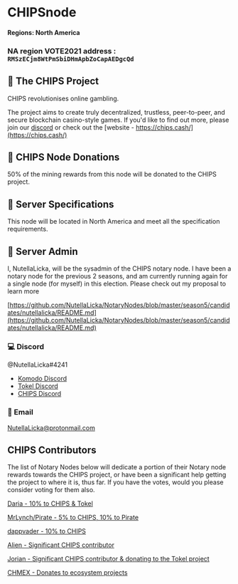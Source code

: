 # CHIPSnode

#### Regions: North America

### **NA** region VOTE2021 address : `RMSzECjm8WtPmSbiDHmApbZoCapAEDgcQd`

## :pushpin: The CHIPS Project

CHIPS revolutionises online gambling.

The project aims to create truly decentralized, trustless, peer-to-peer, and secure blockchain casino-style games. If you'd like to find out more, please join our [discord](https://discord.gg/SQCSa2X) or check out the [website - https://chips.cash/](https://chips.cash/)

## :pushpin: CHIPS Node Donations

50% of the mining rewards from this node will be donated to the CHIPS project.

## :pushpin: Server Specifications

This node will be located in North America and meet all the specification requirements.

## :pushpin: Server Admin

I, NutellaLicka, will be the sysadmin of the CHIPS notary node. I have been a notary node for the previous 2 seasons, and am currently running again for a single node (for myself) in this election. Please check out my proposal to learn more

[https://github.com/NutellaLicka/NotaryNodes/blob/master/season5/candidates/nutellalicka/README.md](https://github.com/NutellaLicka/NotaryNodes/blob/master/season5/candidates/nutellalicka/README.md)

### :computer: Discord
@NutellaLicka#4241 
- [Komodo Discord](https://komodoplatform.com/discord)
- [Tokel Discord](https://discord.gg/DZvuAR6QzX) 
- [CHIPS Discord](https://discord.gg/SQCSa2X)

### :email: Email
NutellaLicka@protonmail.com


## CHIPS Contributors

The list of Notary Nodes below will dedicate a portion of their Notary node rewards towards the CHIPS project, or have been a significant help getting the project to where it is, thus far. If you have the votes, would you please consider voting for them also.

[Daria - 10% to CHIPS & Tokel](https://github.com/KomodoPlatform/NotaryNodes/blob/master/season5/candidates/daria/README.md)

[MrLynch/Pirate - 5% to CHIPS, 10% to Pirate](https://github.com/KomodoPlatform/NotaryNodes/blob/master/season5/candidates/mrlynch/README.md)

[dappvader - 10% to CHIPS](https://github.com/KomodoPlatform/NotaryNodes/blob/master/season5/candidates/dappvader/README.md)

[Alien - Significant CHIPS contributor](https://github.com/KomodoPlatform/NotaryNodes/blob/master/season5/candidates/alien/README.md)

[Jorian - Significant CHIPS contributor & donating to the Tokel project](https://github.com/KomodoPlatform/NotaryNodes/blob/master/season5/candidates/jorian/README.md)

[CHMEX - Donates to ecosystem projects](https://github.com/KomodoPlatform/NotaryNodes/blob/master/season5/candidates/chmex/README.md)
